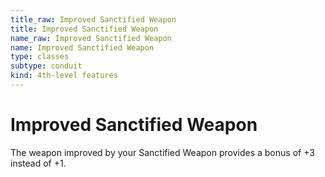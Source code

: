 ```yaml
---
title_raw: Improved Sanctified Weapon
title: Improved Sanctified Weapon
name_raw: Improved Sanctified Weapon
name: Improved Sanctified Weapon
type: classes
subtype: conduit
kind: 4th-level features
---
```


# Improved Sanctified Weapon

The weapon improved by your Sanctified Weapon provides a bonus of +3 instead of +1.
